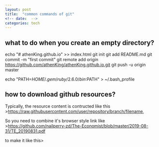 ```yaml
---
layout: post
title:  "common commands of git"
<!-- date:  -->
categories: tech
---
```


## what to do when you create an empty directory?

echo "# athenKing.github.io" >> index.html
git init
git add README.md
git commit -m "first commit"
git remote add origin https://github.com/athenKing/athenKing.github.io.git
git push -u origin master

echo "PATH=$HOME/.gem/ruby/2.6.0/bin:$PATH" > ~/.bash_profile


## how to download github resources?

Typically, the resource content is contructed like this >https://raw.githubusercontent.com/user/repository/branch/filename,

So you need to combine it's browser style link like >https://github.com/nailperry-zd/The-Economist/blob/master/2019-08-31/TE_20190831.pdf

to make it like this>